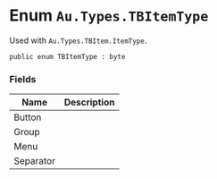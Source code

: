 # Enum `Au.Types.TBItemType`

Used with `Au.Types.TBItem.ItemType`.

```
public enum TBItemType : byte
```

### Fields

| Name | Description |
| --- | --- |
| Button |  |
| Group |  |
| Menu |  |
| Separator |  |